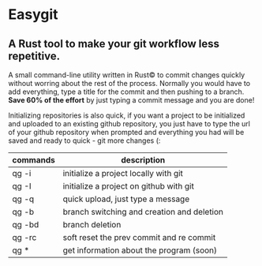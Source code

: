 # Easygit
## A Rust tool to make your git workflow less repetitive.
A small command-line utility written in Rust© to commit changes quickly without worring about the rest of the process.
Normally you would have to add everything, type a title for the commit and then pushing to a branch.
<strong>Save 60% of the effort</strong> by just typing a commit message and you are done!

Initializing repositories is also quick, if you want a project to be initialized and uploaded to an existing github repository, you just have to type the url of your github repository when prompted and everything you had will be saved and ready to quick - git more changes (:

| commands | description |
|----------|-------------|
| qg -i    | initialize a project locally with git | 
| qg -I    | initialize a project on github with git | 
| qg -q    | quick upload, just type a message |
| qg -b    | branch switching and creation and deletion |
| qg -bd   | branch deletion |
| qg -rc   | soft reset the prev commit and re commit |
| qg *     | get information about the program (soon) |
